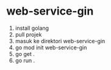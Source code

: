 # web-service-gin
1. install golang
2. pull projek
3. masuk ke direktori web-service-gin
4. go mod init web-service-gin
5. go get .
6. go run .
